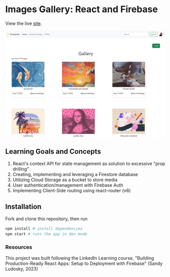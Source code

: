 # Images Gallery: React and Firebase

View the live [site](https://fir-react-test-a7f84.firebaseapp.com/).

![Ending result of Images Gallery homepage for a typical user](src/demos/lil-react-deploy-firebase-main.png)

## Learning Goals and Concepts

1. React's context API for state management as solution to excessive "prop drilling"
2. Creating, implementing and leveraging a Firestore database
3. Utilizing Cloud Storage as a bucket to store media
4. User authentication/management with Firebase Auth
5. Implementing Client-Side routing using react-router (v6)

## Installation

Fork and clone this repository, then run

```bash
npm install # install dependencies
npm start # runs the app in dev mode
```

### Resources

This project was built following the LinkedIn Learning course, "Building Production-Ready React Apps: Setup to Deployment with Firebase" (Sandy Ludosky, 2023)
